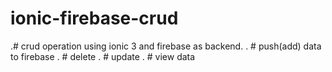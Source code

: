 ﻿# ionic-firebase-crud
.# crud operation using ionic 3 and firebase as backend.
. # push(add) data to firebase
. # delete 
. # update
. # view data

